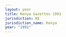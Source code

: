 ```yaml
---
layout: year
title: Kenya Gazettes 1991
jurisdiction: KE
jurisdiction_name: Kenya
year: "1991"
---
```


